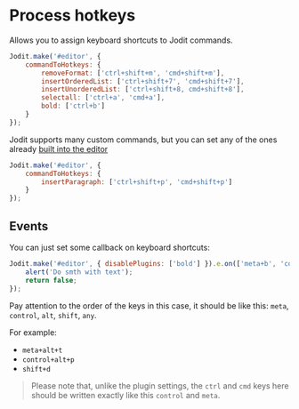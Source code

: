 # Process hotkeys

Allows you to assign keyboard shortcuts to Jodit commands.

```js
Jodit.make('#editor', {
	commandToHotkeys: {
		removeFormat: ['ctrl+shift+m', 'cmd+shift+m'],
		insertOrderedList: ['ctrl+shift+7', 'cmd+shift+7'],
		insertUnorderedList: ['ctrl+shift+8, cmd+shift+8'],
		selectall: ['ctrl+a', 'cmd+a'],
		bold: ['ctrl+b']
	}
});
```

Jodit supports many custom commands, but you can set any of the ones already [built into the editor](https://developer.mozilla.org/en-US/docs/Web/API/Document/execCommand#parameters)

```js
Jodit.make('#editor', {
	commandToHotkeys: {
		insertParagraph: ['ctrl+shift+p', 'cmd+shift+p']
	}
});
```

## Events

You can just set some callback on keyboard shortcuts:

```js
Jodit.make('#editor', { disablePlugins: ['bold'] }).e.on(['meta+b', 'control+b'], () => {
	alert('Do smth with text');
	return false;
});
```

Pay attention to the order of the keys in this case, it should be like this: `meta`, `control`, `alt`, `shift`, `any`.

For example:
-   `meta+alt+t`
-   `control+alt+p`
-   `shift+d`

> Please note that, unlike the plugin settings, the `ctrl` and `cmd` keys here should be written exactly like this `control` and `meta`.
